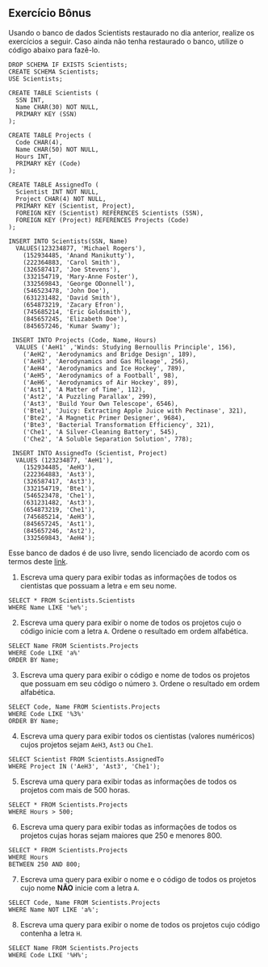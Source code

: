 ## Exercício Bônus

Usando o banco de dados Scientists restaurado no dia anterior, realize os exercícios a seguir. Caso ainda não tenha restaurado o banco, utilize o código abaixo para fazê-lo.

```
DROP SCHEMA IF EXISTS Scientists;
CREATE SCHEMA Scientists;
USE Scientists;

CREATE TABLE Scientists (
  SSN INT,
  Name CHAR(30) NOT NULL,
  PRIMARY KEY (SSN)
);

CREATE TABLE Projects (
  Code CHAR(4),
  Name CHAR(50) NOT NULL,
  Hours INT,
  PRIMARY KEY (Code)
);

CREATE TABLE AssignedTo (
  Scientist INT NOT NULL,
  Project CHAR(4) NOT NULL,
  PRIMARY KEY (Scientist, Project),
  FOREIGN KEY (Scientist) REFERENCES Scientists (SSN),
  FOREIGN KEY (Project) REFERENCES Projects (Code)
);

INSERT INTO Scientists(SSN, Name)
  VALUES(123234877, 'Michael Rogers'),
    (152934485, 'Anand Manikutty'),
    (222364883, 'Carol Smith'),
    (326587417, 'Joe Stevens'),
    (332154719, 'Mary-Anne Foster'),
    (332569843, 'George ODonnell'),
    (546523478, 'John Doe'),
    (631231482, 'David Smith'),
    (654873219, 'Zacary Efron'),
    (745685214, 'Eric Goldsmith'),
    (845657245, 'Elizabeth Doe'),
    (845657246, 'Kumar Swamy');

 INSERT INTO Projects (Code, Name, Hours)
  VALUES ('AeH1' ,'Winds: Studying Bernoullis Principle', 156),
    ('AeH2', 'Aerodynamics and Bridge Design', 189),
    ('AeH3', 'Aerodynamics and Gas Mileage', 256),
    ('AeH4', 'Aerodynamics and Ice Hockey', 789),
    ('AeH5', 'Aerodynamics of a Football', 98),
    ('AeH6', 'Aerodynamics of Air Hockey', 89),
    ('Ast1', 'A Matter of Time', 112),
    ('Ast2', 'A Puzzling Parallax', 299),
    ('Ast3', 'Build Your Own Telescope', 6546),
    ('Bte1', 'Juicy: Extracting Apple Juice with Pectinase', 321),
    ('Bte2', 'A Magnetic Primer Designer', 9684),
    ('Bte3', 'Bacterial Transformation Efficiency', 321),
    ('Che1', 'A Silver-Cleaning Battery', 545),
    ('Che2', 'A Soluble Separation Solution', 778);

 INSERT INTO AssignedTo (Scientist, Project)
  VALUES (123234877, 'AeH1'),
    (152934485, 'AeH3'),
    (222364883, 'Ast3'),
    (326587417, 'Ast3'),
    (332154719, 'Bte1'),
    (546523478, 'Che1'),
    (631231482, 'Ast3'),
    (654873219, 'Che1'),
    (745685214, 'AeH3'),
    (845657245, 'Ast1'),
    (845657246, 'Ast2'),
    (332569843, 'AeH4');
```

Esse banco de dados é de uso livre, sendo licenciado de acordo com os termos deste [link](https://creativecommons.org/licenses/by-sa/3.0/).

1. Escreva uma query para exibir todas as informações de todos os cientistas que possuam a letra `e` em seu nome.

```
SELECT * FROM Scientists.Scientists
WHERE Name LIKE '%e%';
```

2. Escreva uma query para exibir o nome de todos os projetos cujo o código inicie com a letra `A`. Ordene o resultado em ordem alfabética.

```
SELECT Name FROM Scientists.Projects
WHERE Code LIKE 'a%'
ORDER BY Name;
```

3. Escreva uma query para exibir o código e nome de todos os projetos que possuam em seu código o número `3`. Ordene o resultado em ordem alfabética.

```
SELECT Code, Name FROM Scientists.Projects
WHERE Code LIKE '%3%'
ORDER BY Name;
```

4. Escreva uma query para exibir todos os cientistas (valores numéricos) cujos projetos sejam `AeH3`, `Ast3` ou `Che1`.

```
SELECT Scientist FROM Scientists.AssignedTo
WHERE Project IN ('AeH3', 'Ast3', 'Che1');
```

5. Escreva uma query para exibir todas as informações de todos os projetos com mais de 500 horas.

```
SELECT * FROM Scientists.Projects
WHERE Hours > 500;
```

6. Escreva uma query para exibir todas as informações de todos os projetos cujas horas sejam maiores que 250 e menores 800.

```
SELECT * FROM Scientists.Projects
WHERE Hours
BETWEEN 250 AND 800;
```

7. Escreva uma query para exibir o nome e o código de todos os projetos cujo nome **NÃO** inicie com a letra `A`.

```
SELECT Code, Name FROM Scientists.Projects
WHERE Name NOT LIKE 'a%';
```

8. Escreva uma query para exibir o nome de todos os projetos cujo código contenha a letra `H`.

```
SELECT Name FROM Scientists.Projects
WHERE Code LIKE '%H%';
```

